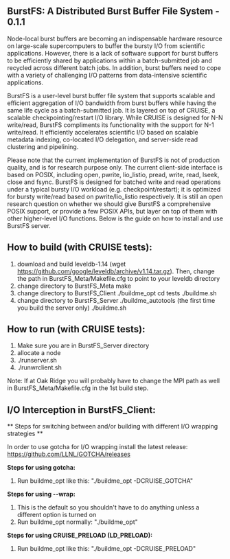 ## BurstFS: A Distributed Burst Buffer File System - 0.1.1
Node-local burst buffers are becoming an indispensable hardware
resource on large-scale supercomputers to buffer the bursty
I/O from scientific applications. However, there is a lack of
software support for burst buffers to be efficiently shared by
applications within a batch-submitted job and recycled across
different batch jobs. In addition, burst buffers need to cope with
a variety of challenging I/O patterns from data-intensive scientific
applications.

BurstFS is a user-level burst buffer file system that supports scalable 
and efficient aggregation of I/O bandwidth from burst buffers while
having the same life cycle as a batch-submitted job. It is layered 
on top of CRUISE, a scalable checkpointing/restart I/O library. 
While CRUISE is designed for N-N write/read, BurstFS compliments its 
functionality with the support for N-1 write/read. It efficiently 
accelerates scientific I/O based on scalable metadata 
indexing, co-located I/O delegation, and server-side read clustering and
pipelining.


Please note that the current implementation of BurstFS is not of production 
quality, and is for research purpose only. The current client-side interface is based on POSIX, 
including open, pwrite, lio_listio, pread, write, read, lseek, close and fsync. BurstFS is designed 
for batched write and read operations under a typical bursty I/O workload (e.g. checkpoint/restart);
 it is optimized for bursty write/read based on pwrite/lio_listio respectively. It is still an open 
research question on whether we should give BurstFS a comprehensive POSIX support, or provide a few POSIX 
APIs, but layer on top of them with other higher-level I/O functions. Below is the 
guide on how to install and use BurstFS server.

## How to build (with CRUISE tests):
1. download and build leveldb-1.14 (wget https://github.com/google/leveldb/archive/v1.14.tar.gz). 
   Then, change the path in BurstFS_Meta/Makefile.cfg to point to your leveldb directory  
2. change directory to BurstFS_Meta
   make
3. change directory to BurstFS_Client
   ./buildme_opt
   cd tests
   ./buildme.sh
4. change directory to BurstFS_Server
   ./buildme_autotools (the first time you build the server only)
   ./buildme.sh

## How to run (with CRUISE tests): 
1. Make sure you are in BurstFS_Server directory
2. allocate a node 
3. ./runserver.sh
4. ./runwrclient.sh

Note: If at Oak Ridge you will probably have to change the MPI path as well in 
BurstFS_Meta/Makefile.cfg in the 1st build step.
 
## I/O Interception in BurstFS_Client:

** Steps for switching between and/or building with different I/O wrapping strategies **

In order to use gotcha for I/O wrapping install the latest release:
https://github.com/LLNL/GOTCHA/releases

**Steps for using gotcha:**
1. Run buildme_opt like this: "./buildme_opt -DCRUISE_GOTCHA"

**Steps for using --wrap:**
1. This is the default so you shouldn't have to do anything unless 
a different option is turned on 
2. Run buildme_opt normally: "./buildme_opt"

**Steps for using CRUISE_PRELOAD (LD_PRELOAD):**
1. Run buildme_opt like this: "./buildme_opt -DCRUISE_PRELOAD"
  
